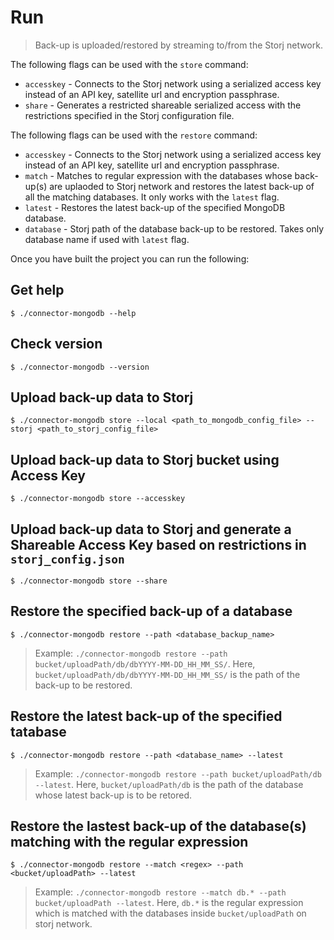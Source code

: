 # Run

> Back-up is uploaded/restored by streaming to/from the Storj network.

The following flags can be used with the `store` command:

* `accesskey` - Connects to the Storj network using a serialized access key instead of an API key, satellite url and encryption passphrase.
* `share` - Generates a restricted shareable serialized access with the restrictions specified in the Storj configuration file.

The following flags  can be used with the `restore` command:

* `accesskey` - Connects to the Storj network using a serialized access key instead of an API key, satellite url and encryption passphrase.
* `match` - Matches to regular expression with the databases whose back-up(s) are uplaoded to Storj network and restores the latest back-up of all the matching databases. It only works with the `latest` flag.
* `latest` - Restores the latest back-up of the specified MongoDB database.
* `database` - Storj path of the database back-up to be restored. Takes only database name if used with `latest` flag.

Once you have built the project you can run the following:

## Get help

```
$ ./connector-mongodb --help
```

## Check version

```
$ ./connector-mongodb --version
```

## Upload back-up data to Storj

```
$ ./connector-mongodb store --local <path_to_mongodb_config_file> --storj <path_to_storj_config_file>
```

## Upload back-up data to Storj bucket using Access Key

```
$ ./connector-mongodb store --accesskey
```

## Upload back-up data to Storj and generate a Shareable Access Key based on restrictions in `storj_config.json`

```
$ ./connector-mongodb store --share
```

## Restore the specified back-up of a database

```
$ ./connector-mongodb restore --path <database_backup_name>
```

> Example: `./connector-mongodb restore --path bucket/uploadPath/db/dbYYYY-MM-DD_HH_MM_SS/`. Here, `bucket/uploadPath/db/dbYYYY-MM-DD_HH_MM_SS/` is the path of the back-up to be restored.

## Restore the latest back-up of the specified tatabase

```
$ ./connector-mongodb restore --path <database_name> --latest
```

> Example: `./connector-mongodb restore --path bucket/uploadPath/db --latest`. Here, `bucket/uploadPath/db` is the path of the database whose latest back-up is to be retored.

## Restore the lastest back-up of the database(s) matching with the regular expression

```
$ ./connector-mongodb restore --match <regex> --path <bucket/uploadPath> --latest
```

> Example: `./connector-mongodb restore --match db.* --path bucket/uploadPath --latest`. Here, `db.*` is the regular expression which is matched with the databases inside `bucket/uploadPath` on storj network.